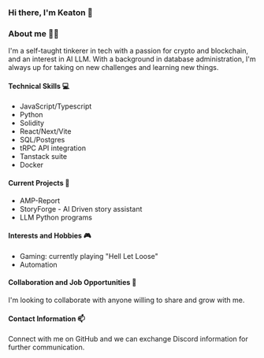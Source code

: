 ### Hi there, I'm Keaton 👋

### About me 👨‍💻
I'm a self-taught tinkerer in tech with a passion for crypto and blockchain, and an interest in AI LLM. 
With a background in database administration, I'm always up for taking on new challenges and learning new things.

#### Technical Skills 💻
- JavaScript/Typescript
- Python
- Solidity
- React/Next/Vite
- SQL/Postgres
- tRPC API integration
- Tanstack suite
- Docker

#### Current Projects 🚀
- AMP-Report
- StoryForge - AI Driven story assistant
- LLM Python programs

#### Interests and Hobbies 🎮
- Gaming: currently playing "Hell Let Loose"
- Automation

#### Collaboration and Job Opportunities 🤝
I'm looking to collaborate with anyone willing to share and grow with me.

#### Contact Information 📫 
Connect with me on GitHub and we can exchange Discord information for further communication.

<!---
kryptobaseddev/kryptobaseddev is a ✨ special ✨ repository because its `README.md` (this file) appears on your GitHub profile.
You can click the Preview link to take a look at your changes.
--->
